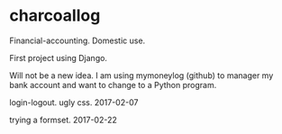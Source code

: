 # charcoallog
Financial-accounting. Domestic use.

First project using Django.

Will not be a new idea. I am using mymoneylog (github) to manager my bank account and want to change to a Python program.

login-logout. ugly css. 2017-02-07

trying a formset. 2017-02-22